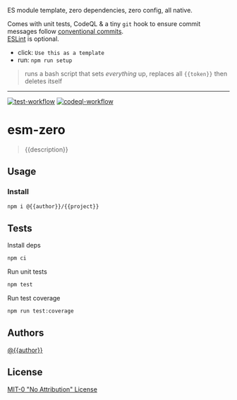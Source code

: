 [//]: # (overview-start)
ES module template, zero dependencies, zero config, all native.

Comes with unit tests, CodeQL & a tiny `git` hook to ensure commit messages
follow [conventional commits][cc].\
[ESLint][lint] is optional.

- click: `Use this as a template`
- run: `npm run setup`

> runs a bash script that sets *everything* up, replaces all `{{token}}`
then deletes itself
---
[//]: # (overview-end)

[![test-workflow][test-badge]][test-workflow] [![codeql-workflow][codeql-badge]][codeql-workflow]

# esm-zero

> {{description}}

## Usage

### Install

```bash
npm i @{{author}}/{{project}}
```

## Tests

Install deps

```bash
npm ci
```

Run unit tests

```bash
npm test
```

Run test coverage

```bash
npm run test:coverage
```

## Authors

[@{{author}}][{{author}}]

## License

[MIT-0 "No Attribution" License][license]

[test-badge]: https://img.shields.io/badge/tests:unit-passing-green
[test-workflow]: https://github.com/{{author}}/{{project}}/actions/workflows/test:unit.yml

[codeql-badge]: https://img.shields.io/badge/CodeQL-passing-green
[codeql-workflow]: https://github.com/{{author}}/{{project}}/actions/workflows/codeql.yml

[{{author}}]: https://github.com/{{author}}
[license]: ./LICENSE

[esm]: https://developer.mozilla.org/en-US/docs/Web/JavaScript/Guide/Modules
[lint]: https://eslint.org/
[cql]: https://codeql.github.com/
[ci]: https://github.com/features/actions
[cc]: https://www.conventionalcommits.org/en/about/
